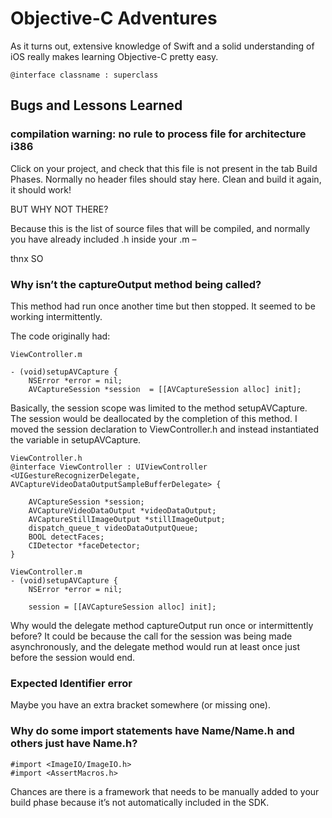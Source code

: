 # Objective-C Adventures

As it turns out, extensive knowledge of Swift and a solid understanding of iOS really makes learning Objective-C pretty easy.

```
@interface classname : superclass

```

## Bugs and Lessons Learned

### compilation warning: no rule to process file for architecture i386

Click on your project, and check that this file is not present in the tab Build Phases. Normally no header files should stay here. Clean and build it again, it should work!

BUT WHY NOT THERE?

Because this is the list of source files that will be compiled, and normally you have already included <file>.h inside your <file>.m –

thnx SO

### Why isn’t the captureOutput method being called?
This method had run once another time but then stopped. It seemed to be working intermittently.

The code originally had:

```
ViewController.m

- (void)setupAVCapture {
    NSError *error = nil;
    AVCaptureSession *session  = [[AVCaptureSession alloc] init];
```

Basically, the session scope was limited to the method setupAVCapture. The session would be deallocated by the completion of this method. I moved the session declaration to ViewController.h and instead instantiated the variable in setupAVCapture.

```
ViewController.h
@interface ViewController : UIViewController <UIGestureRecognizerDelegate, AVCaptureVideoDataOutputSampleBufferDelegate> {
    
    AVCaptureSession *session;
    AVCaptureVideoDataOutput *videoDataOutput;
    AVCaptureStillImageOutput *stillImageOutput;
    dispatch_queue_t videoDataOutputQueue;
    BOOL detectFaces;
    CIDetector *faceDetector;   
}

ViewController.m
- (void)setupAVCapture {
    NSError *error = nil;
    
    session = [[AVCaptureSession alloc] init];

```
Why would the delegate method captureOutput run once or intermittently before? It could be because the call for the session was being made asynchronously, and the delegate method would run at least once just before the session would end.

### Expected Identifier error
Maybe you have an extra bracket somewhere (or missing one).

### Why do some import statements have Name/Name.h and others just have Name.h?

```
#import <ImageIO/ImageIO.h>
#import <AssertMacros.h>
```

Chances are there is a framework that needs to be manually added to your build phase because it’s not automatically included in the SDK.
